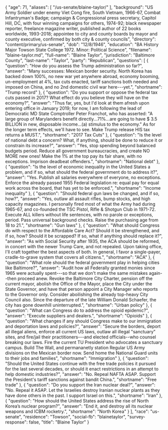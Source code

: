 {
  "age": 71,
  "aliases": [
    "/us-senate/blaine-taylor/"
  ],
  "background": "US Army Soldier under enemy Viet Cong fire, South Vietnam, 1966-67, Combat Infantryman's Badge; campaign & Congressional press secretary, Capitol Hill, DC, with four winning campaigns for others, 1974-92; black newspaper reporter, freelance magazine writer, published author of 22 books worldwide, 1993-2018; appointee to city and county boards by mayor and county executive, confirmed by both city & county councils",
  "directory": "content/primary/us-senate",
  "dob": "12/8/1946",
  "education": "BA History Major Towson State College 1972. Minor: Political Science",
  "filename": "blaine-taylor.md",
  "full-name": "Blaine Taylor",
  "jurisdiction": "Baltimore County",
  "last-name": "Taylor",
  "party": "Republican",
  "questions": [
    {
      "question": "How do you assess the Trump administration so far?",
      "answer": "Many successes: Mexican border security. North Korea has backed down 100%, no new war yet anywhere abroad, economy booming, un-employment at 4%, tax cuts enacted, tariff sanctions both needed and imposed on China, and no 2nd domestic civil war here---yet.",
      "shortname": "Trump record"
    },
    {
      "question": "Do you support or oppose the federal tax cuts passed in 2017? What effect do you believe they will have on the economy?",
      "answer": "Thus far, yes, but I'd look at them afresh upon entering office in January 2019; for now, I am following the lead of Democratic MD State Comptroller Peter Franchot, who has asserted: \"A large group of Marylanders benefit directly...71%...are going to have $ 3.5 BILLION in new, disposable income...(a) stimulus to the economy.\" As for the longer term effects, we'll have to see. Make Trump release HIS tax returns a MUST.",
      "shortname": "2017 Tax Cuts"
    },
    {
      "question": "Is the level of national debt a concern? What, if anything, should be done to reduce it or constrain its increase?",
      "answer": "Yes, stop spending beyond balanced budgets period. Reduce all government bureaucracies, and create NO MORE new ones! Make the 1% at the top pay its fair share, with no exceptions. Imprison deadbeat offenders.",
      "shortname": "National debt"
    },
    {
      "question": "Is the level of economic inequality in the United States a problem, and if so, what should the federal government do to address it?",
      "answer": "Yes. Publish all salaries everywhere of everyone, no exceptions. Enforce the already passed 1955 Federal legislation re: equal pay for equal work across the board, that has yet to be enforced.",
      "shortname": "Income inequality"
    },
    {
      "question": "Should federal gun laws be changed, and if so, how?",
      "answer": "Yes, outlaw all assault rifles, bump stocks, and high capacity magazines. I personally fired most of what the Army had during 1965-67, and co-founded the TSC Pistol, Rifle & Shotgun Club in 1971-72. Execute ALL killers without life sentences, with no parole or exceptions, period. Pass universal background checks. Raise the purchasing age from 18 to 21.",
      "shortname": "Gun laws"
    },
    {
      "question": "What should Congress do with respect to the Affordable Care Act? Should it be strengthened, and if so, how? Should it be scrapped? If so, what if anything should replace it?",
      "answer": "As with Social Security after 1935, the ACA should be reformed, in concert with the newer Trump Care, and not repealed. Upon taking office, I'll craft together the best aspects of both. In general, I favor a single-payer, cradle-to-grave system that covers all citizens.",
      "shortname": "ACA"
    },
    {
      "question": "What role should the federal government play in helping cities like Baltimore?",
      "answer": "Audit how all Federally granted monies since 1965 were actually spent---so that we don't make the same mistakes again--then proceed anew. Revoke the Baltimore City Charter, pension off the current mayor, abolish the Office of the Mayor, place the City under the State Governor, and have that person appoint a City Manager who reports to the Governor only. Consider aboilishing the already top-heavy City Council also. Since the departure of the late William Donald Schaefer, the city has gone downhill uninterrupted.",
      "shortname": "Urban policy"
    },
    {
      "question": "What can Congress do to address the opioid epidemic?",
      "answer": "Execute suppliers and dealers.",
      "shortname": "Opioids"
    },
    {
      "question": "What changes if any should Congress make to our immigration and deportation laws and policies?",
      "answer": "Secure the borders, deport all illegal aliens, enforce all current US laws, outlaw all illegal \"sanctuary\" sites, and fire/jail their practitioners---and elected officials--who counsel breaking our laws. Fire the current TU President who advocates a sanctuary campus. Build The Wall, and permananetly station Regular US Army divisions on the Mexican border now. Send home the National Guard units to their jobs and families",
      "shortname": "Immigration"
    },
    {
      "question": "Should the United States continue with the free trade policies it pursued for the last several decades, or should it enact restrictions in an attempt to help domestic industries?",
      "answer": "No. Repeal NAFTA ASAP. Support the President's tariff sanctions against bandit China.",
      "shortname": "Free trade"
    },
    {
      "question": "Do you support the Iran nuclear deal?",
      "answer": "No. Repeal it ASAP. Let the Israelies destroy Iranian nuclear plants as they have done others in the past. I support Israel on this.",
      "shortname": "Iran"
    },
    {
      "question": "How should the United States address the rise of North Korea’s nuclear program?",
      "answer": "End it, and destroy all its nuclear weapons and ICBM rocketry.",
      "shortname": "North Korea"
    }
  ],
  "race": "us-senate",
  "residence": "Towson",
  "social-fb": "blainetaylor",
  "survey-response": false,
  "title": "Blaine Taylor"
}

